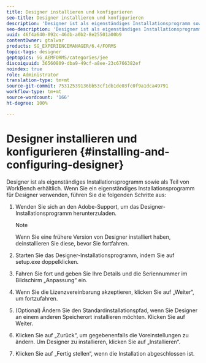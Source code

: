```yaml
---
title: Designer installieren und konfigurieren
seo-title: Designer installieren und konfigurieren
description: 'Designer ist als eigenständiges Installationsprogramm sowie als Teil von WorkBench erhältlich. Erfahren Sie, wie Sie Designer als eigenständige Anwendung installieren.  '
seo-description: 'Designer ist als eigenständiges Installationsprogramm sowie als Teil von WorkBench erhältlich. Erfahren Sie, wie Sie Designer als eigenständige Anwendung installieren.  '
uuid: 46f4a640-092c-46db-a0b2-8e25501a00b9
contentOwner: gtalwar
products: SG_EXPERIENCEMANAGER/6.4/FORMS
topic-tags: designer
geptopics: SG_AEMFORMS/categories/jee
discoiquuid: 36560809-dba9-49cf-a8ee-23c6766382ef
noindex: true
role: Administrator
translation-type: tm+mt
source-git-commit: 75312539136bb53cf1db1de03fc0f9a1dca49791
workflow-type: tm+mt
source-wordcount: '166'
ht-degree: 100%

---
```



# Designer installieren und konfigurieren {#installing-and-configuring-designer}

Designer ist als eigenständiges Installationsprogramm sowie als Teil von WorkBench erhältlich. Wenn Sie ein eigenständiges Installationsprogramm für Designer verwenden, führen Sie die folgenden Schritte aus:

1. Wenden Sie sich an den Adobe-Support, um das Designer-Installationsprogramm herunterzuladen.

   >[!NOTE]
   >
   >Wenn Sie eine frühere Version von Designer installiert haben, deinstallieren Sie diese, bevor Sie fortfahren.

1. Starten Sie das Designer-Installationsprogramm, indem Sie auf setup.exe doppelklicken.
1. Fahren Sie fort und geben Sie Ihre Details und die Seriennummer im Bildschirm „Anpassung“ ein.
1. Wenn Sie die Lizenzvereinbarung akzeptieren, klicken Sie auf „Weiter“, um fortzufahren.
1. (Optional) Ändern Sie den Standardinstallationspfad, wenn Sie Designer an einem anderen Speicherort installieren möchten. Klicken Sie auf Weiter.
1. Klicken Sie auf „Zurück“, um gegebenenfalls die Voreinstellungen zu ändern. Um Designer zu installieren, klicken Sie auf „Installieren“.
1. Klicken Sie auf „Fertig stellen“, wenn die Installation abgeschlossen ist.

